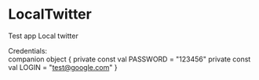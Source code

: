 # LocalTwitter

Test app Local twitter

Credentials:  
companion object {
        private const val PASSWORD = "123456"
        private const val LOGIN = "test@google.com"
}
